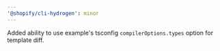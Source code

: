```yaml
---
'@shopify/cli-hydrogen': minor
---
```


Added ability to use example's tsconfig `compilerOptions.types` option for template diff.
